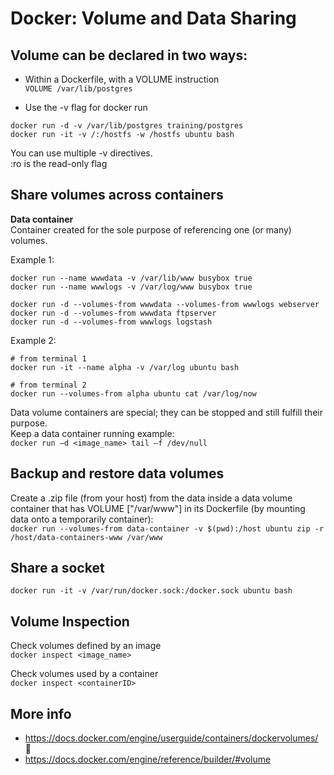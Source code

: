 # Docker: Volume and Data Sharing


## Volume can be declared in two ways:
- Within a Dockerfile, with a VOLUME instruction  
`VOLUME /var/lib/postgres `

- Use the -v flag for docker run  
```
docker run -d -v /var/lib/postgres training/postgres
docker run -it -v /:/hostfs -w /hostfs ubuntu bash
```
You can use multiple -v directives.  
:ro is the read-only flag


## Share volumes across containers
**Data container**  
Container created for the sole purpose of referencing one (or many) volumes.  

Example 1:
```
docker run --name wwwdata -v /var/lib/www busybox true
docker run --name wwwlogs -v /var/log/www busybox true

docker run -d --volumes-from wwwdata --volumes-from wwwlogs webserver
docker run -d --volumes-from wwwdata ftpserver
docker run -d --volumes-from wwwlogs logstash
```

Example 2:
```
# from terminal 1
docker run -it --name alpha -v /var/log ubuntu bash

# from terminal 2
docker run --volumes-from alpha ubuntu cat /var/log/now
```

Data volume containers are special; they can be stopped and still fulfill their purpose.   
Keep a data container running example:  
`docker run –d <image_name> tail –f /dev/null`


## Backup and restore data volumes
Create a .zip file (from your host) from the data inside a data volume container that has VOLUME ["/var/www"] in its Dockerfile (by mounting data onto a temporarily container):  
`docker run --volumes-from data-container -v $(pwd):/host ubuntu zip -r /host/data-containers-www /var/www`


## Share a socket  
`docker run -it -v /var/run/docker.sock:/docker.sock ubuntu bash `


## Volume Inspection
Check volumes defined by an image  
`docker inspect <image_name>`

Check volumes used by a container  
`docker inspect <containerID>`



## More info
- https://docs.docker.com/engine/userguide/containers/dockervolumes/ 
- https://docs.docker.com/engine/reference/builder/#volume
